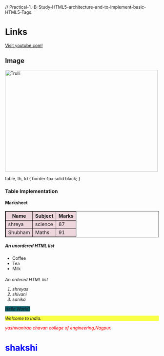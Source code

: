 // Practical-1.-B-Study-HTML5-architecture-and-to-implement-basic-HTML5-Tags.
<!DOCTYPE html>
<html>
<body>
<head>
  <title>HTML Practical 1[A] Perform</title>
</head>
<h1>Links</h1>

<p><a href="https://www.youtube.com/">Visit youtube.com!</a></p>


<h2>Image</h2>
<img src="C:\Users\Hp\OneDrive\Desktop\pic_trulli.jpg" alt="Trulli" width="500" height="333">

table, th, td {
  border:1px solid black;
}
</style>
<body>

<h3>Table Implementation</h3>

<style>
table, th, td {
  border:1px solid black;
}
</style>
<body>

<h4>Marksheet</h4>

<table style="width:100%">
    <colgroup>
    <col span="3" style="background-color: #eed6dd">
  </colgroup>
  <tr>
    <th>Name</th>
    <th>Subject</th>
    <th>Marks</th>
  </tr>
  <tr>
    <td>shreya</td>
    <td>science</td>
    <td>87</td>
  </tr>
  <tr>
    <td>Shubham</td>
    <td>Maths</td>
    <td>91</td>
  </tr>
</table>

<h5>An unordered HTML list</h5>

<ul>
  <li>Coffee</li>
  <li>Tea</li>
  <li>Milk</li>
</ul>  

<h6>An ordered HTML list</62>

<ol>
  <li>shreyas</li>
  <li>shivani</li>
  <li>sanika</li>
</ol>  

<h7 style="background-color:rgb(8, 95, 106);">Hello World!</h7>
<p style="background-color:rgb(249, 255, 71);">Welcome to India.</p>

<p style="color:red;">yashwantrao chavan college of engineering,Nagpur.</p>
<h1 style="color:blue;">shakshi</h1>

</body>
</html>
